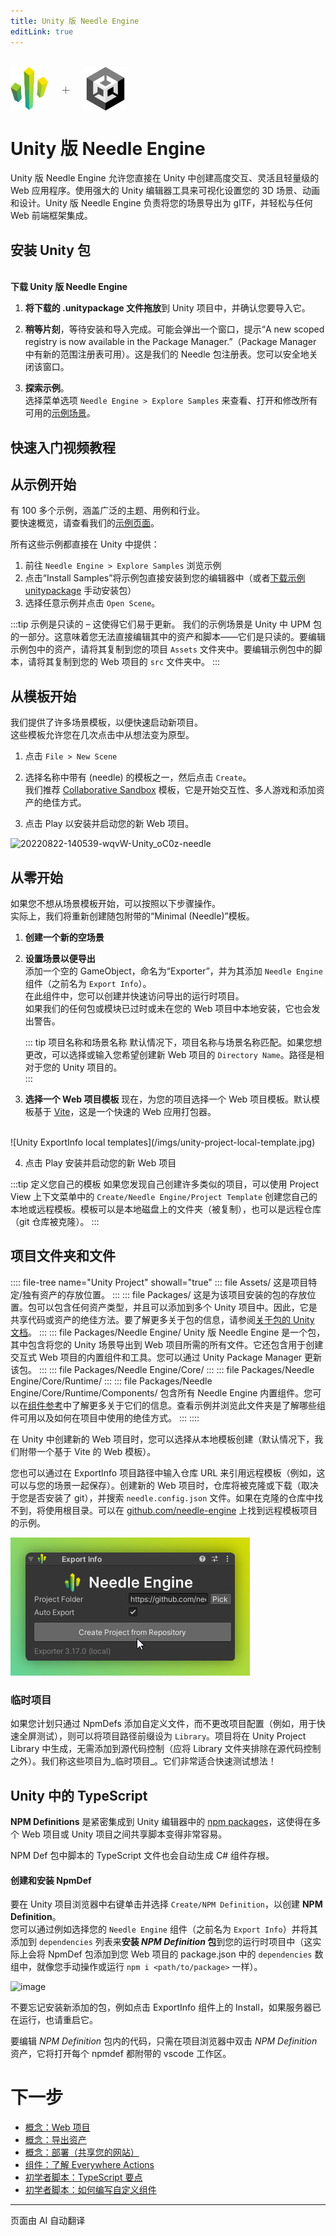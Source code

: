 ```yaml
---
title: Unity 版 Needle Engine
editLink: true
---
```

<br/>
<div class="centered" style="display: flex;
    align-items: center;
    gap: 20px;
    font-size: 2em;
    font-weight: 100;">
    <img src="/logo.png" style="max-height:70px;" title="Needle Logo" alt="Needle Logo"/> +
  <img src="/imgs/unity-logo.webp" style="max-height:70px;" />
</div>

# Unity 版 Needle Engine

Unity 版 Needle Engine 允许您直接在 Unity 中创建高度交互、灵活且轻量级的 Web 应用程序。使用强大的 Unity 编辑器工具来可视化设置您的 3D 场景、动画和设计。Unity 版 Needle Engine 负责将您的场景导出为 glTF，并轻松与任何 Web 前端框架集成。


## 安装 Unity 包


<NoDownloadYet>
  <br/>
  <needle-button 
    event_goal="download_unity" 
    event_position="getting_started" 
    large 
    href="https://engine.needle.tools/downloads/unity?utm_source=needle_docs&utm_content=getting_started"
    same_tab
    next_url="/docs/unity/"
    >
    <strong>下载 Unity 版 Needle Engine</strong>
  </needle-button> 
</NoDownloadYet>

<!-- [Mirror](https://package-installer.glitch.me/v1/installer/needle/com.needle.engine-exporter?registry=https://packages.needle.tools&scope=com.needle&scope=org.khronos)    -->

1. **将下载的 .unitypackage 文件拖放**到 Unity 项目中，并确认您要导入它。

2. **稍等片刻**，等待安装和导入完成。可能会弹出一个窗口，提示“A new scoped registry is now available in the Package Manager.”（Package Manager 中有新的范围注册表可用）。这是我们的 Needle 包注册表。您可以安全地关闭该窗口。  
3. **探索示例**。  
  选择菜单选项 `Needle Engine > Explore Samples` 来查看、打开和修改所有可用的[示例场景](https://engine.needle.tools/samples)。  

## 快速入门视频教程

<video-embed src="https://www.youtube.com/watch?v=3dB-d1Jo_Mk" limit_height />

## 从示例开始

有 100 多个示例，涵盖广泛的主题、用例和行业。  
要快速概览，请查看我们的[示例页面](https://engine.needle.tools/samples/)。

所有这些示例都直接在 Unity 中提供：
1. 前往 `Needle Engine > Explore Samples` 浏览示例
2. 点击“Install Samples”将示例包直接安装到您的编辑器中（或者[下载示例 unitypackage](http://engine.needle.tools/downloads/unity/samples) 手动安装包）
3. 选择任意示例并点击 `Open Scene`。

:::tip 示例是只读的 – 这使得它们易于更新。
我们的示例场景是 Unity 中 UPM 包的一部分。这意味着您无法直接编辑其中的资产和脚本——它们是只读的。要编辑示例包中的资产，请将其复制到您的项目 `Assets` 文件夹中。要编辑示例包中的脚本，请将其复制到您的 Web 项目的 `src` 文件夹中。
::: 

## 从模板开始

我们提供了许多场景模板，以便快速启动新项目。  
这些模板允许您在几次点击中从想法变为原型。  

1. 点击 `File > New Scene`

2. 选择名称中带有 (needle) 的模板之一，然后点击 `Create`。   
   我们推荐 [Collaborative Sandbox](https://engine.needle.tools/samples/collaborative-sandbox) 模板，它是开始交互性、多人游戏和添加资产的绝佳方式。  
3. 点击 Play 以安装并启动您的新 Web 项目。

![20220822-140539-wqvW-Unity_oC0z-needle](https://user-images.githubusercontent.com/2693840/185917275-a147cd90-d515-4086-950d-78358185b1ef.png)


## 从零开始

如果您不想从场景模板开始，可以按照以下步骤操作。  
实际上，我们将重新创建随包附带的“Minimal (Needle)”模板。  

1. **创建一个新的空场景**  

2. **设置场景以便导出**   
  添加一个空的 GameObject，命名为“Exporter”，并为其添加 `Needle Engine` 组件（之前名为 `Export Info`）。  
  在此组件中，您可以创建并快速访问导出的运行时项目。  
  如果我们的任何包或模块已过时或未在您的 Web 项目中本地安装，它也会发出警告。  

    ::: tip 项目名称和场景名称
    默认情况下，项目名称与场景名称匹配。如果您想更改，可以选择或输入您希望创建新 Web 项目的 ``Directory Name``。路径是相对于您的 Unity 项目的。  
    :::
 
3. **选择一个 Web 项目模板**
  现在，为您的项目选择一个 Web 项目模板。默认模板基于 [Vite](https://vitejs.dev/)，这是一个快速的 Web 应用打包器。  
  <br/>
    ![Unity ExportInfo local templates](/imgs/unity-project-local-template.jpg)


4. 点击 Play 安装并启动您的新 Web 项目


:::tip 定义您自己的模板
如果您发现自己创建许多类似的项目，可以使用 Project View 上下文菜单中的 `Create/Needle Engine/Project Template` 创建您自己的本地或远程模板。模板可以是本地磁盘上的文件夹（被复制），也可以是远程仓库（git 仓库被克隆）。
:::

## 项目文件夹和文件

:::: file-tree name="Unity Project" showall="true"
::: file Assets/
这是项目特定/独有资产的存放位置。
::: 
::: file Packages/
这是为该项目安装的包的存放位置。包可以包含任何资产类型，并且可以添加到多个 Unity 项目中。因此，它是共享代码或资产的绝佳方法。要了解更多关于包的信息，请参阅[关于包的 Unity 文档](https://docs.unity3d.com/Manual/PackagesList.html)。
::: 
::: file Packages/Needle Engine/
Unity 版 Needle Engine 是一个包，其中包含将您的 Unity 场景导出到 Web 项目所需的所有文件。它还包含用于创建交互式 Web 项目的内置组件和工具。您可以通过 Unity Package Manager 更新该包。
:::
::: file Packages/Needle Engine/Core/
:::
::: file Packages/Needle Engine/Core/Runtime/
:::
::: file Packages/Needle Engine/Core/Runtime/Components/
包含所有 Needle Engine 内置组件。您可以在[组件参考](./../component-reference.md)中了解更多关于它们的信息。查看示例并浏览此文件夹是了解哪些组件可用以及如何在项目中使用的绝佳方式。
:::
:::: 

在 Unity 中创建新的 Web 项目时，您可以选择从本地模板创建（默认情况下，我们附带一个基于 Vite 的 Web 模板）。

您也可以通过在 ExportInfo 项目路径中输入仓库 URL 来引用远程模板（例如，这可以与您的场景一起保存）。创建新的 Web 项目时，仓库将被克隆或下载（取决于您是否安装了 git），并搜索 `needle.config.json` 文件。如果在克隆的仓库中找不到，将使用根目录。可以在 [github.com/needle-engine](https://github.com/needle-engine) 上找到远程模板项目的示例。

![Unity ExportInfo local templates](/imgs/unity-project-remote-template.jpg)

### 临时项目

如果您计划只通过 NpmDefs 添加自定义文件，而不更改项目配置（例如，用于快速全屏测试），则可以将项目路径前缀设为 `Library`。项目将在 Unity Project Library 中生成，无需添加到源代码控制（应将 Library 文件夹排除在源代码控制之外）。我们称这些项目为_临时项目_。它们非常适合快速测试想法！


## Unity 中的 TypeScript

**NPM Definitions** 是紧密集成到 Unity 编辑器中的 [npm packages](https://docs.npmjs.com/about-packages-and-modules)，这使得在多个 Web 项目或 Unity 项目之间共享脚本变得非常容易。    

NPM Def 包中脚本的 TypeScript 文件也会自动生成 C# 组件存根。

#### 创建和安装 NpmDef
要在 Unity 项目浏览器中右键单击并选择 ``Create/NPM Definition``，以创建 **NPM Definition**。   
您可以通过例如选择您的 ``Needle Engine`` 组件（之前名为 ``Export Info``）并将其添加到 ``dependencies`` 列表来**安装 *NPM Definition* 包**到您的运行时项目中（这实际上会将 NpmDef 包添加到您 Web 项目的 package.json 中的 `dependencies` 数组中，就像您手动操作或运行 `npm i <path/to/package>` 一样）。

![image](https://user-images.githubusercontent.com/5083203/170374130-d0e32516-a1d4-4903-97c2-7ec9fa0b17d4.png)

不要忘记安装新添加的包，例如点击 ExportInfo 组件上的 Install，如果服务器已在运行，也请重启它。

要编辑 *NPM Definition* 包内的代码，只需在项目浏览器中双击 *NPM Definition* 资产，它将打开每个 npmdef 都附带的 vscode 工作区。


# 下一步

- [概念：Web 项目](../project-structure.md)
- [概念：导出资产](../export.md)
- [概念：部署（共享您的网站）](../deployment.md)
- [组件：了解 Everywhere Actions](../everywhere-actions.md)
- [初学者脚本：TypeScript 要点](../getting-started/typescript-essentials.md)
- [初学者脚本：如何编写自定义组件](../scripting.md)

---
页面由 AI 自动翻译